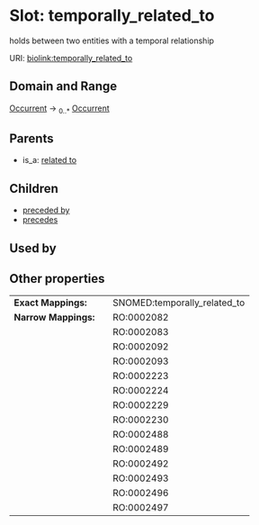 
# Slot: temporally_related_to


holds between two entities with a temporal relationship

URI: [biolink:temporally_related_to](https://w3id.org/biolink/vocab/temporally_related_to)


## Domain and Range

[Occurrent](Occurrent.md) ->  <sub>0..*</sub> [Occurrent](Occurrent.md)

## Parents

 *  is_a: [related to](related_to.md)

## Children

 *  [preceded by](preceded_by.md)
 *  [precedes](precedes.md)

## Used by


## Other properties

|  |  |  |
| --- | --- | --- |
| **Exact Mappings:** | | SNOMED:temporally_related_to |
| **Narrow Mappings:** | | RO:0002082 |
|  | | RO:0002083 |
|  | | RO:0002092 |
|  | | RO:0002093 |
|  | | RO:0002223 |
|  | | RO:0002224 |
|  | | RO:0002229 |
|  | | RO:0002230 |
|  | | RO:0002488 |
|  | | RO:0002489 |
|  | | RO:0002492 |
|  | | RO:0002493 |
|  | | RO:0002496 |
|  | | RO:0002497 |

